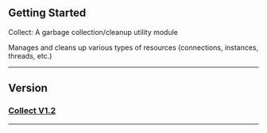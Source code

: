 ﻿## Getting Started

Collect: A garbage collection/cleanup utility module

Manages and cleans up various types of resources (connections, instances, threads, etc.)

----

## Version

### [Collect V1.2](https://github.com/evxryyy/OpenEvxEngine/releases/tag/garbage)

----